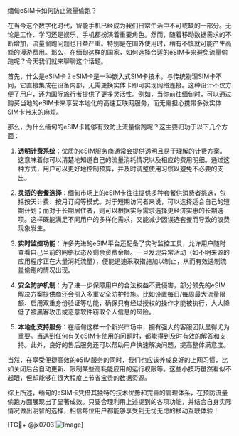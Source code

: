 缅甸eSIM卡如何防止流量偷跑？

在当今这个数字化时代，智能手机已经成为我们日常生活中不可或缺的一部分。无论是工作、学习还是娱乐，手机都扮演着重要角色。然而，随着移动数据需求的不断增加，流量偷跑问题也日益严重。特别是在国外使用时，稍有不慎就可能产生高额的漫游费用。那么，在缅甸这样的国家，如何选择合适的eSIM卡来避免流量偷跑呢？今天我们就来聊聊这个话题。

首先，什么是eSIM卡？eSIM卡是一种嵌入式SIM卡技术，与传统物理SIM卡不同，它直接集成在设备内部，无需更换实体卡即可实现网络连接。这种设计不仅方便了用户，还为国际旅行者提供了更多灵活性。例如，当你前往缅甸时，可以通过购买当地的eSIM卡来享受本地化的高速互联网服务，而无需担心携带多张实体SIM卡带来的麻烦。

那么，为什么缅甸的eSIM卡能够有效防止流量偷跑呢？这主要归功于以下几个方面：

1. **透明计费系统**：优质的eSIM服务商通常会提供透明且易于理解的计费方案。这意味着你可以清楚地知道自己的流量消耗情况以及相应的费用明细。通过这种方式，用户可以更好地控制预算，并及时调整使用习惯以避免不必要的支出。

2. **灵活的套餐选择**：缅甸市场上的eSIM卡往往提供多种套餐供消费者挑选，包括按天计费、按月订阅等模式。对于短期访问者来说，可以选择适合自己的短期计划；而对于长期居住者，则可以根据实际需求选择更经济实惠的长期选项。这样既能满足不同用户的多样化需求，又能减少因误选套餐而导致的浪费现象发生。

3. **实时监控功能**：许多先进的eSIM平台还配备了实时监控工具，允许用户随时查看自己当前的网络状态及剩余资费余额。一旦发现异常活动（如不明来源的应用程序正在大量消耗流量），便能迅速采取措施加以制止，从而有效遏制流量偷跑的情况出现。

4. **安全防护机制**：为了进一步保障用户的合法权益不受侵害，部分领先的eSIM解决方案提供商还会引入多重安全防护措施。比如设置每日/每周最大流量限额、启用双重身份验证等功能，确保只有经过授权的操作才能被执行，大大降低了被黑客攻击或恶意软件窃取个人信息的风险。

5. **本地化支持服务**：在缅甸这样一个新兴市场中，拥有强大的客服团队显得尤为重要。当遇到任何有关eSIM卡使用的问题时，都能得到及时有效的解答和支持。此外，良好的售后服务还可以帮助用户快速解决问题，提高整体满意度。

当然，在享受便捷高效的eSIM服务的同时，我们也应该养成良好的上网习惯，比如关闭后台自动更新、限制某些高耗能应用的运行权限等。这些小技巧虽然看似不起眼，但却能够在很大程度上节省宝贵的数据资源。

综上所述，缅甸的eSIM卡凭借其独特的技术优势和完善的管理体系，在预防流量偷跑方面展现出了显著成效。只要合理利用上述提到的各项功能，并结合自身实际情况做出明智的选择，相信每位用户都能够享受到无忧无虑的移动互联体验！

[TG💪+ @jx0703 ![Image](https://github.com/user-attachments/assets/dbca1d08-cadb-493c-b0ec-ad6f7a83f270)]